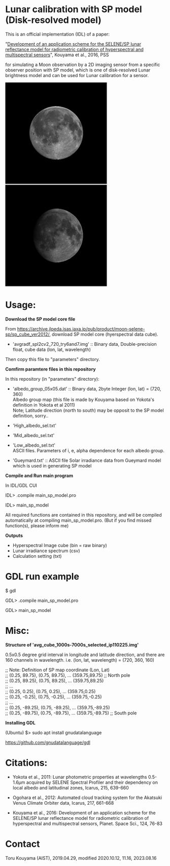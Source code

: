 # Lunar calibration with SP model (Disk-resolved model)

This is an official implementation (IDL) of a paper:

"[Development of an application scheme for the SELENE/SP lunar reflectance model for radiometric calibration of hyperspectral and multispectral sensors](https://www.sciencedirect.com/science/article/pii/S0032063315301008)", Kouyama et al., 2016, PSS

for simulating a Moon observation by a 2D imaging sensor from a specific observer position with SP model, which is one of disk-resolved Lunar brightness model and can be used for Lunar calibration for a sensor.

<img src="outputs/simulation_image_hyper_ql_example1.jpg" width="320px"> <img src="outputs/simulation_image_hyper_ql_example2.jpg" width="320px">


# Usage:

**Download the SP model core file**

From https://archive.jlpeda.isas.jaxa.jp/pub/product/moon-selene-sp/sp_cube_ver2012/, download SP model core (hyerspectral data cube).

- 'avgradf_spl2cv2_720_try6and7.img' :: Binary data, Double-precision float, cube data (lon, lat, wavelength)

Then copy this file to "parameters" directory.

**Comfirm paramtere files in this repository**

In this repository (in "parameters" directory):

- 'albedo_group_05x05.dat' :: Binary data, 2byte Integer (lon, lat) = (720, 360)  
Albedo group map (this file is made by Kouyama based on Yokota's definition in Yokota et al 2011)  
Note; Latitude direction (north to south) may be opposit to the SP model definition, sorry..  

- 'High_albedo_sel.txt'  
- 'Mid_albedo_sel.txt'  
- 'Low_albedo_sel.txt'  
ASCII files. Parameters of i, e, alpha dependence for each albedo group.  

- 'Gueymard.txt' :: ASCII file
Solar irradiance data from Gueymard model which is used in generating SP model

**Compile and Run main program**

In IDL/GDL CUI

IDL> .compile main_sp_model.pro

IDL> main_sp_model

All required functions are contained in this repository, and will be compiled automatically at compiling main_sp_model.pro.
(But if you find missed function(s), please inform me)

**Outputs**

- Hyperspectral Image cube (bin = raw binary)
- Lunar irradiance spectrum (csv)
- Calculation setting (txt)

# GDL run example

$ gdl

GDL> .compile main_sp_model.pro

GDL> main_sp_model

# Misc:

**Structure of 'avg_cube_1000s-7000s_selected_ip110225.img'**

0.5x0.5 degree grid interval in longitude and latitude direction, and there are 160 channels in wavelength.
i.e. (lon, lat, wavelength) = (720, 360, 160)

  ;; Note: Definition of SP map coordinate  (Lon, Lat)  
  ;; (0.25, 89.75), (0.75, 89.75), ... (359.75,89.75) ;; North pole  
  ;; (0.25, 89.25), (0.75, 89.25), ... (359.75,89.25)  
  ;; ...  
  ;; (0.25, 0.25), (0.75, 0.25), ... (359.75,0.25)  
  ;; (0.25, -0.25), (0.75, -0.25), ... (359.75,-0.25)  
  ;; ...  
  ;; (0.25, -89.25), (0.75, -89.25), ... (359.75,-89.25)  
  ;; (0.25, -89.75), (0.75, -89.75), ... (359.75,-89.75) ;; South pole  


**Installing GDL**

(Ubuntu) $> sudo apt install gnudatalanguage

https://github.com/gnudatalanguage/gdl

# Citations:
- Yokota et al., 2011: Lunar photometric properties at wavelengths 0.5-1.6μm acquired by SELENE Spectral Profiler and their dependency on local albedo and latitudinal zones, Icarus, 215, 639-660

- Ogohara et al., 2012: Automated cloud tracking system for the Akatsuki Venus Climate Orbiter data, Icarus, 217, 661-668

- Kouyama et al., 2016: Development of an application scheme for the SELENE/SP lunar reflectance model for radiometric calibration of hyperspectral and multispectral sensors, Planet. Space Sci., 124, 76-83

# Contact
Toru Kouyama (AIST), 2019.04.29, modified 2020.10.12, 11.16, 2023.08.16
